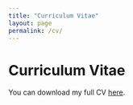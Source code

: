 ```yaml
---
title: "Curriculum Vitae"
layout: page
permalink: /cv/
---
```


# Curriculum Vitae

You can download my full CV [here](../CV.pdf).
